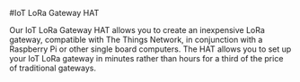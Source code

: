 <!--
---
name: IOT LoRa Gateway HAT
class: board
type: IOT, Radio, LoRa
formfactor: HAT
manufacturer: Pi Supply
description: The IoT LoRa Gateway HAT Turns your Raspberry Pi into a LoRaWan Gateway
url: https://learn.pi-supply.com/make/iot-lora-gateway-sd-card-image-setup/
github: https://github.com/PiSupply/iot-lora-gateway
buy: https://uk.pi-supply.com/products/iot-lora-gateway-hat-for-raspberry-pi
image: 'pi-supply-iot-lora-gateway-hat.png'
pincount: 40
eeprom: yes
power:
  '1':
  '2':
  '4':
  '17':
ground:
  '6':
  '9':
  '14':
  '20':
  '25':
  '30':
  '34':
  '39':
pin:
  '19':
    mode: spi
  '21':
    mode: spi
  '23':
  mode: spi
  '24':
    mode: spi
  '26':
    mode: spi
  '15':
    name: Reset
    mode: output
-->
#IoT LoRa Gateway HAT

Our IoT LoRa Gateway HAT allows you to create an inexpensive LoRa gateway, compatible with The Things Network, in conjunction with a Raspberry Pi or other single board computers. The HAT allows you to set up your IoT LoRa gateway in minutes rather than hours for a third of the price of traditional gateways.
